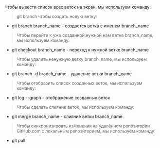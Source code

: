 Чтобы вывести список всех веток на экран, мы используем команду:
> git branch
чтобы создать новую ветку:
+ git branch branch_name - создается ветка с именем branch_name
> Чтобы перейти к уже созданной,нужной нам ветке branch_name, мы используем команду:
+ git checkout branch_name - переход к нужной ветке branch_name
>Чтобы удалить ненужную ветку branch_name, мы используем команду:
+ git branch -d branch_name - удаление ветки branch_name
>Чтобы отобразить список созданных веток, мы используем команду:
+ git log --graph - отображение созданных веток
>Чтобы сделать слияние веток, мы используем команду:
+ git merge branch_name - слияние ветки branch_name
>Чтобы синхронизировть изменения на удалённом репозитории GitHub.com с локальным репозиторием, мы используем команду:
+ git pull 